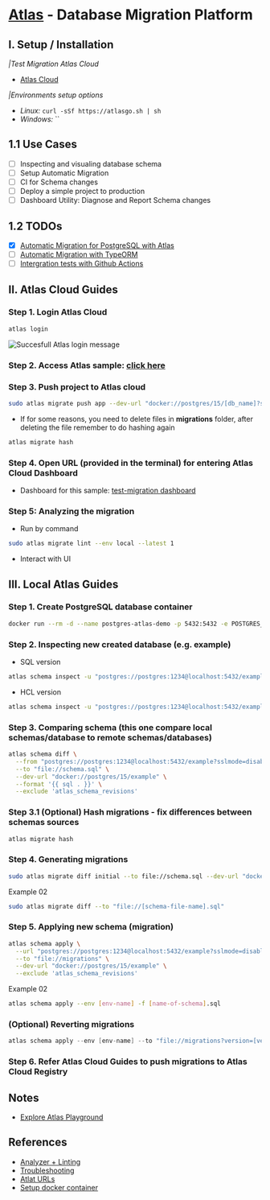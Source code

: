 # [Atlas](https://atlasgo.io/) - Database Migration Platform

## I. Setup / Installation
*|Test Migration Atlas Cloud*
- [Atlas Cloud](https://test-migration.atlasgo.cloud/getting-started)

*|Environments setup options*
- *Linux:* `curl -sSf https://atlasgo.sh | sh`
- *Windows:* ``

## 1.1 Use Cases
- [ ] Inspecting and visualing database schema
- [ ] Setup Automatic Migration
- [ ] CI for Schema changes
- [ ] Deploy a simple project to production
- [ ] Dashboard Utility: Diagnose and Report Schema changes

## 1.2 TODOs
- [x] [Automatic Migration for PostgreSQL with Atlas](https://atlasgo.io/guides/postgres/automatic-migrations)
- [ ] [Automatic Migration with TypeORM](https://atlasgo.io/guides/orms/typeorm)
- [ ] [Intergration tests with Github Actions](https://atlasgo.io/guides/testing/github-actions)

## II. Atlas Cloud Guides
### Step 1. Login Atlas Cloud
```sh
atlas login
```
![Succesfull Atlas login message](image.jpg)

### Step 2. Access Atlas sample: [click here](https://github.com/zthinhddo/atlas-sample)
### Step 3. Push project to Atlas cloud
```sh
sudo atlas migrate push app --dev-url "docker://postgres/15/[db_name]?search_path=[schema_name]"
```
- If for some reasons, you need to delete files in **migrations** folder, after deleting the file remember to do hashing again
```sh
atlas migrate hash
```
### Step 4. Open URL (provided in the terminal) for entering Atlas Cloud Dashboard 
- Dashboard for this sample: [test-migration dashboard](https://test-migration.atlasgo.cloud/getting-started)

### Step 5: Analyzing the migration
- Run by command
```sh
sudo atlas migrate lint --env local --latest 1
```
- Interact with UI
![]()


## III. Local Atlas Guides
### Step 1. Create PostgreSQL database container
```sh
docker run --rm -d --name postgres-atlas-demo -p 5432:5432 -e POSTGRES_PASSWORD=1234 -e POSTGRES_USER=postgres -e POSTGRES_DB=example postgres
```

### Step 2. Inspecting new created database (e.g. example)
- SQL version
```sh
atlas schema inspect -u "postgres://postgres:1234@localhost:5432/example?sslmode=disable" --format '{{ sql . }}' > schema.sql
```
- HCL version
```sh
atlas schema inspect -u "postgres://postgres:1234@localhost:5432/example?sslmode=disable" > schema.hcl
```

### Step 3. Comparing schema (this one compare local schemas/database to remote schemas/databases)
```sh
atlas schema diff \
  --from "postgres://postgres:1234@localhost:5432/example?sslmode=disable" \
  --to "file://schema.sql" \
  --dev-url "docker://postgres/15/example" \
  --format '{{ sql . }}' \
  --exclude 'atlas_schema_revisions'
```

### Step 3.1 (Optional) Hash migrations - fix differences between schemas sources
```sh
atlas migrate hash
```

### Step 4. Generating migrations
```sh
sudo atlas migrate diff initial --to file://schema.sql --dev-url "docker://postgres/15/example?search_path=public" --format '{{ sql . " " }}
```
Example 02
```sh
sudo atlas migrate diff --to "file://[schema-file-name].sql"
```

### Step 5. Applying new schema (migration)
```sh
atlas schema apply \
  --url "postgres://postgres:1234@localhost:5432/example?sslmode=disable" \
  --to "file://migrations" \
  --dev-url "docker://postgres/15/example" \
  --exclude 'atlas_schema_revisions'
```
Example 02
```sh
atlas schema apply --env [env-name] -f [name-of-schema].sql
```

### (Optional) Reverting migrations
```s
atlas schema apply --env [env-name] --to "file://migrations?version=[version_number]"
```

### Step 6. Refer **Atlas Cloud Guides** to push migrations to Atlas Cloud Registry

## Notes
- [Explore Atlas Playground](https://gh.atlasgo.cloud/explore)


## References
- [Analyzer + Linting](https://atlasgo.io/lint/analyzers)
- [Troubleshooting](https://atlasgo.io/blog/2023/04/10/troubleshooting-migrations)
- [Atlat URLs](https://atlasgo.io/concepts/url)
- [Setup docker container](https://atlasgo.io/guides/deploying/image)
